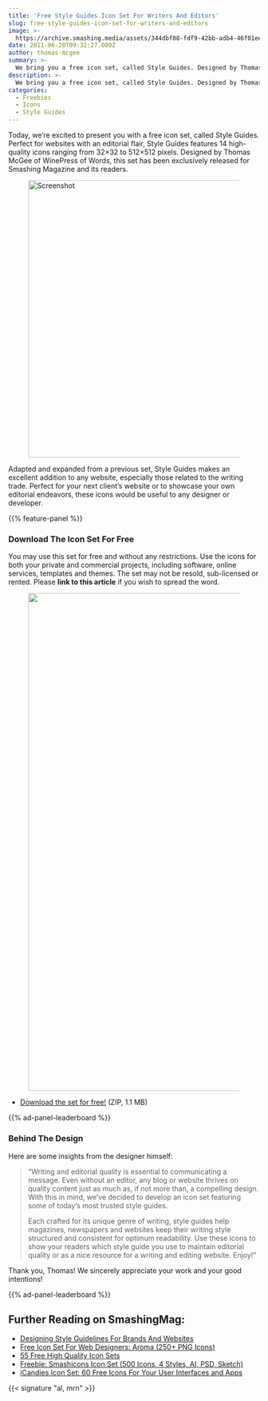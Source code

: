 ```yaml
---
title: 'Free Style Guides Icon Set For Writers And Editors'
slug: free-style-guides-icon-set-for-writers-and-editors
image: >-
  https://archive.smashing.media/assets/344dbf88-fdf9-42bb-adb4-46f01eedd629/8691e800-0c06-46eb-aeb9-e47c484e7e97/a-a-typeface-illus.jpg
date: 2011-06-20T09:32:27.000Z
author: thomas-mcgee
summary: >-
  We bring you a free icon set, called Style Guides. Designed by Thomas McGee (of WinePress of Words), it’s perfect for websites with an editorial flair.
description: >-
  We bring you a free icon set, called Style Guides. Designed by Thomas McGee (of WinePress of Words), it’s perfect for websites with an editorial flair.
categories:
  - Freebies
  - Icons
  - Style Guides
---
```


Today, we’re excited to present you with a free icon set, called Style Guides.
Perfect for websites with an editorial flair, Style Guides features 14 high-quality icons ranging from 32&times;32 to 512&times;512 pixels. Designed by Thomas McGee of WinePress of Words, this set has been exclusively released for Smashing Magazine and its readers.

<figure><img loading="lazy" decoding="async" src="https://archive.smashing.media/assets/344dbf88-fdf9-42bb-adb4-46f01eedd629/acf6863d-0263-4c0c-bf00-6283eb084b5a/style-guides-2-icon-display.jpeg" alt="Screenshot" width="500" height="555" /></figure>

Adapted and expanded from a previous set, Style Guides makes an excellent addition to any website, especially those related to the writing trade. Perfect for your next client’s website or to showcase your own editorial endeavors, these icons would be useful to any designer or developer.

{{% feature-panel %}}

### Download The Icon Set For Free

You may use this set for free and without any restrictions. Use the icons for both your private and commercial projects, including software, online services, templates and themes. The set may not be resold, sub-licensed or rented. Please **link to this article** if you wish to spread the word.

<figure><img loading="lazy" decoding="async" title="Style Guides Icon Set" src="https://archive.smashing.media/assets/344dbf88-fdf9-42bb-adb4-46f01eedd629/13ab2f6e-1c0d-4a8d-87e5-1566b34e156b/style-guides-2-icon-grid.jpeg" alt="" width="500" height="996" /></figure>

*   [Download the set for free!](https://archive.smashing.media/assets/344dbf88-fdf9-42bb-adb4-46f01eedd629/3502fa0c-7071-40c9-99f3-b1ada939cb9a/style-guide-icons.zip) (ZIP, 1.1 MB)

{{% ad-panel-leaderboard %}}

### Behind The Design

Here are some insights from the designer himself:
<blockquote>“Writing and editorial quality is essential to communicating a message. Even without an editor, any blog or website thrives on quality content just as much as, if not more than, a compelling design. With this in mind, we’ve decided to develop an icon set featuring some of today’s most trusted style guides.

Each crafted for its unique genre of writing, style guides help magazines, newspapers and websites keep their writing style structured and consistent for optimum readability. Use these icons to show your readers which style guide you use to maintain editorial quality or as a nice resource for a writing and editing website. Enjoy!”</blockquote>

Thank you, Thomas! We sincerely appreciate your work and your good intentions!

{{% ad-panel-leaderboard %}}

## <span class="rh">Further Reading</span> on SmashingMag:

*   [Designing Style Guidelines For Brands And Websites](https://www.smashingmagazine.com/2010/07/designing-style-guidelines-for-brands-and-websites/)
*   [Free Icon Set For Web Designers: Aroma (250+ PNG Icons)](https://www.smashingmagazine.com/2011/11/free-icon-set-for-web-designers-aroma-250-png-icons/)
*   [55 Free High Quality Icon Sets](https://www.smashingmagazine.com/2008/07/55-free-high-quality-icon-sets/)
*   [Freebie: Smashicons Icon Set (500 Icons, 4 Styles, AI, PSD, Sketch)](https://www.smashingmagazine.com/2015/07/freebie-smashicons-icon-set/)
*   [iCandies Icon Set: 60 Free Icons For Your User Interfaces and Apps](https://www.smashingmagazine.com/2010/09/icandies-icon-set-60-free-icons-your-user-interfaces-and-apps/)

{{< signature "al, mrn" >}}
